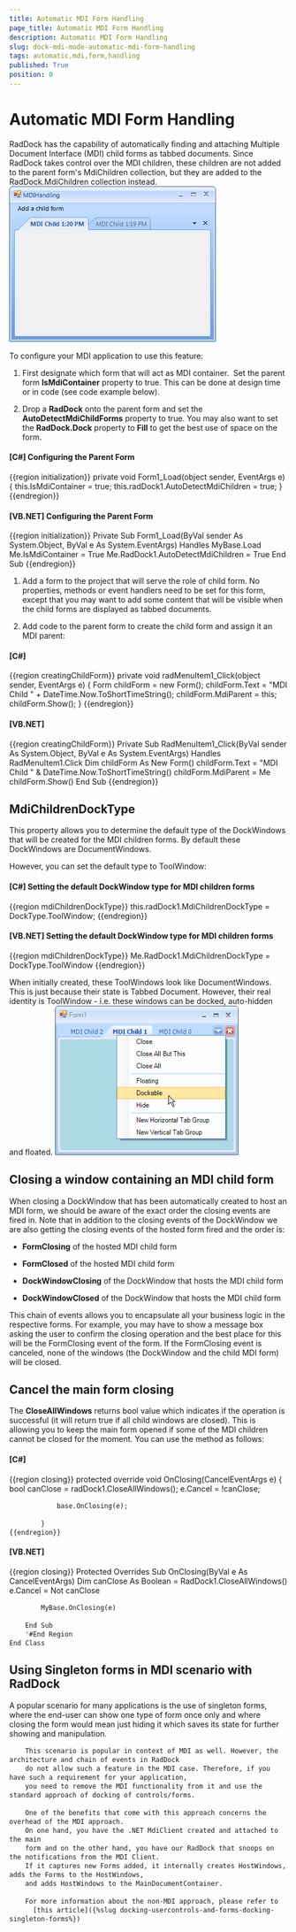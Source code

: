 ```yaml
---
title: Automatic MDI Form Handling
page_title: Automatic MDI Form Handling
description: Automatic MDI Form Handling
slug: dock-mdi-mode-automatic-mdi-form-handling
tags: automatic,mdi,form,handling
published: True
position: 0
---
```


# Automatic MDI Form Handling



RadDock has the capability of automatically finding and attaching Multiple Document Interface (MDI) child forms as tabbed documents. Since RadDock takes control over the MDI children, these children are not added to the parent form's MdiChildren collection, but they are added to the RadDock.MdiChildren collection instead.![dock-mdi-mode-automatic-mdi-form-handling 001](images/dock-mdi-mode-automatic-mdi-form-handling001.png)

To configure your MDI application to use this feature:

1. First designate which form that will act as MDI container.  Set the parent form __IsMdiContainer__ property to true. This can be done at design time or in code (see code example below).
          

1. Drop a __RadDock__ onto the parent form and set the __AutoDetectMdiChildForms__ property to true. You may also want to set the __RadDock.Dock__ property to __Fill__ to get the best use of space on the form.
          

#### __[C#] Configuring the Parent Form__

{{region initialization}}
	        private void Form1_Load(object sender, EventArgs e)
	        {
	            this.IsMdiContainer = true;
	            this.radDock1.AutoDetectMdiChildren = true;
	        }
	{{endregion}}



#### __[VB.NET] Configuring the Parent Form__

{{region initialization}}
	    Private Sub Form1_Load(ByVal sender As System.Object, ByVal e As System.EventArgs) Handles MyBase.Load
	        Me.IsMdiContainer = True
	        Me.RadDock1.AutoDetectMdiChildren = True
	    End Sub
	{{endregion}}



1. Add a form to the project that will serve the role of child form. No properties, methods or event handlers need to be set for this form, except that you may want to add some content that will be visible when the child forms are displayed as tabbed documents.

1. Add code to the parent form to create the child form and assign it an MDI parent:

#### __[C#]__

{{region creatingChildForm}}
	        private void radMenuItem1_Click(object sender, EventArgs e)
	        {
	            Form childForm = new Form();
	            childForm.Text = "MDI Child " + DateTime.Now.ToShortTimeString();
	            childForm.MdiParent = this;
	            childForm.Show();
	        }
	{{endregion}}



#### __[VB.NET]__

{{region creatingChildForm}}
	    Private Sub RadMenuItem1_Click(ByVal sender As System.Object, ByVal e As System.EventArgs) Handles RadMenuItem1.Click
	        Dim childForm As New Form()
	        childForm.Text = "MDI Child " & DateTime.Now.ToShortTimeString()
	        childForm.MdiParent = Me
	        childForm.Show()
	    End Sub
	{{endregion}}







## MdiChildrenDockType

This property allows you to determine the default type of the DockWindows that will be created for the MDI children forms. By default these DockWindows are DocumentWindows. 



However, you can set the default type to ToolWindow:

#### __[C#] Setting the default DockWindow type for MDI children forms__

{{region mdiChildrenDockType}}
	            this.radDock1.MdiChildrenDockType = DockType.ToolWindow;
	{{endregion}}



#### __[VB.NET] Setting the default DockWindow type for MDI children forms__

{{region mdiChildrenDockType}}
	        Me.RadDock1.MdiChildrenDockType = DockType.ToolWindow
	{{endregion}}





When initially created, these ToolWindows look like DocumentWindows. This is just because their state is Tabbed Document. However, their real identity is ToolWindow - i.e. these windows can be docked, auto-hidden and floated. ![dock-mdi-mode-automatic-mdi-form-handling 002](images/dock-mdi-mode-automatic-mdi-form-handling002.png)

## Closing a window containing an MDI child form

When closing a DockWindow that has been automatically created to host an MDI form, we should be aware
        of the exact order the closing events are fired in. Note that in addition to the closing events of the
        DockWindow we are also getting the closing events of the hosted form fired and the order is:
      

* __FormClosing__ of the hosted MDI child form
            

* __FormClosed__ of the hosted MDI child form
            

* __DockWindowClosing__ of the DockWindow that hosts the MDI child form
            

* __DockWindowClosed__ of the DockWindow that hosts the MDI child form
            

This chain of events allows you to encapsulate all your business logic in the respective forms. For example,
        you may have to show a message box asking the user to confirm the closing operation and the best place for this will
        be the FormClosing event of the form. If the FormClosing event is canceled, none of the windows (the DockWindow and the 
        child MDI form) will be closed.      
        

## Cancel the main form closing

The __CloseAllWindows__ returns bool value which indicates if the operation is successful (it will return true if all child windows are closed).
        This is allowing you to keep the main form opened if some of the MDI children cannot be closed for the moment. You can use the method as follows:      
        

#### __[C#]__

{{region closing}}
	        protected override void OnClosing(CancelEventArgs e)
	        {
	            bool canClose = radDock1.CloseAllWindows();
	            e.Cancel = !canClose;
	
	            base.OnClosing(e);
	
	        }
	{{endregion}}



#### __[VB.NET]__

{{region closing}}
	    Protected Overrides Sub OnClosing(ByVal e As CancelEventArgs)
	        Dim canClose As Boolean = RadDock1.CloseAllWindows()
	        e.Cancel = Not canClose
	
	        MyBase.OnClosing(e)
	
	    End Sub
	    '#End Region
	End Class



## Using Singleton forms in MDI scenario with RadDock

A popular scenario for many applications is the use of singleton forms, where the end-user
		can show one type of form once only and where closing the form would mean just hiding it which saves its 
		state for further showing and manipulation.
		
		This scenario is popular in context of MDI as well. However, the architecture and chain of events in RadDock
		do not allow such a feature in the MDI case. Therefore, if you have such a requirement for your application,
		you need to remove the MDI functionality from it and use the standard approach of docking of controls/forms.
		
		One of the benefits that come with this approach concerns the overhead of the MDI approach. 
		On one hand, you have the .NET MdiClient created and attached to the main 
		form and on the other hand, you have our RadDock that snoops on the notifications from the MDI Client. 
		If it captures new Forms added, it internally creates HostWindows, adds the Forms to the HostWindows, 
		and adds HostWindows to the MainDocumentContainer.
		
		For more information about the non-MDI approach, please refer to 
		  [this article]({%slug docking-usercontrols-and-forms-docking-singleton-forms%})
